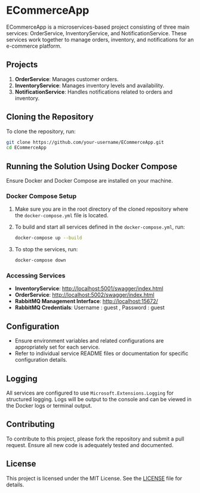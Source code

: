 # ECommerceApp

ECommerceApp is a microservices-based project consisting of three main services: OrderService, InventoryService, and NotificationService. These services work together to manage orders, inventory, and notifications for an e-commerce platform.

## Projects

1. **OrderService**: Manages customer orders.
2. **InventoryService**: Manages inventory levels and availability.
3. **NotificationService**: Handles notifications related to orders and inventory.

## Cloning the Repository

To clone the repository, run:

```sh
git clone https://github.com/your-username/ECommerceApp.git
cd ECommerceApp
```

## Running the Solution Using Docker Compose

Ensure Docker and Docker Compose are installed on your machine.

### Docker Compose Setup

1. Make sure you are in the root directory of the cloned repository where the `docker-compose.yml` file is located.
2. To build and start all services defined in the `docker-compose.yml`, run:

    ```sh
    docker-compose up --build
    ```

3. To stop the services, run:

    ```sh
    docker-compose down
    ```

### Accessing Services

- **InventoryService**: [http://localhost:5001/swagger/index.html](http://localhost:5001/swagger/index.html)
- **OrderService**: [http://localhost:5002/swagger/index.html](http://localhost:5002/swagger/index.html)
- **RabbitMQ Management Interface**: [http://localhost:15672/](http://localhost:15672/)
- **RabbitMQ Credentials**: Username : guest , Password : guest

## Configuration

- Ensure environment variables and related configurations are appropriately set for each service.
- Refer to individual service README files or documentation for specific configuration details.

## Logging

All services are configured to use `Microsoft.Extensions.Logging` for structured logging. Logs will be output to the console and can be viewed in the Docker logs or terminal output.

## Contributing

To contribute to this project, please fork the repository and submit a pull request. Ensure all new code is adequately tested and documented.

## License

This project is licensed under the MIT License. See the [LICENSE](LICENSE) file for details.
